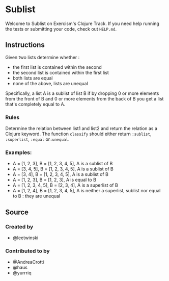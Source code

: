 # Sublist

Welcome to Sublist on Exercism's Clojure Track.
If you need help running the tests or submitting your code, check out `HELP.md`.

## Instructions

Given two lists determine whether :
- the first list is contained within the second 
- the second list is contained within the first list
- both lists are equal
- none of the above, lists are unequal

Specifically, a list A is a sublist of list B if by dropping 0 or more elements
from the front of B and 0 or more elements from the back of B you get a list
that's completely equal to A.

### Rules

Determine the relation between list1 and list2 and return the relation as a Clojure keyword.
The function `classify` should either return `:sublist`, `:superlist`, `:equal` or`:unequal`.


### Examples:

 * A = [1, 2, 3], B = [1, 2, 3, 4, 5], A is a sublist of B
 * A = [3, 4, 5], B = [1, 2, 3, 4, 5], A is a sublist of B
 * A = [3, 4], B = [1, 2, 3, 4, 5], A is a sublist of B
 * A = [1, 2, 3], B = [1, 2, 3], A is equal to B
 * A = [1, 2, 3, 4, 5], B = [2, 3, 4], A is a superlist of B
 * A = [1, 2, 4], B = [1, 2, 3, 4, 5], A is neither a superlist, sublist nor equal to B : they are unequal

## Source

### Created by

- @leetwinski

### Contributed to by

- @AndreaCrotti
- @haus
- @yurrriq